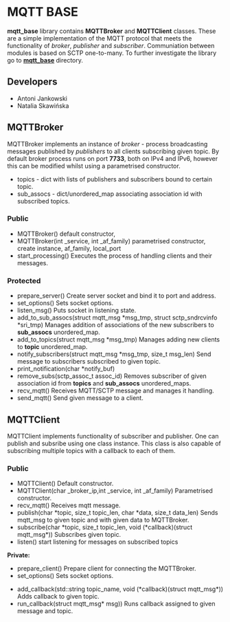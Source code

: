 # MQTT BASE

**mqtt_base** library contains **MQTTBroker** and **MQTTClient** classes. These are a simple implementation of the MQTT protocol that meets the functionality of *broker*, *publisher* and *subscriber*.
Communiation between modules is based on SCTP one-to-many. To further investigate the library go to [**mqtt_base**](mqtt_base) directory.

## Developers

* Antoni Jankowski
* Natalia Skawińska

## MQTTBroker

MQTTBroker implements an instance of *broker* - process broadcasting messages published by *publishers* to all clients subscribing given topic.
By default broker process runs on port **7733**, both on IPv4 and IPv6, however this can be modified whilst using a parametrised constructor.

* topics - dict with lists of publishers and subscribers bound to certain topic.
* sub_assocs - dict/unordered_map associating association id with subscribed topics.

### Public
+ MQTTBroker()
	default constructor,
+ MQTTBroker(int \_service, int \_af_family)
	parametrised constructor, create instance, af_family, local_port
+ start_processing()
	Executes the process of handling clients and their messages.

### Protected
+ prepare\_server() 
	Create server socket and bind it to port and address.
+ set\_options()
	Sets socket options.
+ listen_msg()
	Puts socket in listening state.
+ add_to_sub_assocs(struct mqtt_msg \*msg_tmp, struct sctp_sndrcvinfo \*sri_tmp) 
	Manages addition of associations of the new subscribers to **sub\_assocs** unordered\_map.
+ add\_to\_topics(struct mqtt_msg \*msg_tmp)
	Manages adding new clients to **topic** unordered_map.
+ notify_subscribers(struct mqtt_msg \*msg_tmp, size_t msg_len) 
	Send message to subscribers subscribed to given topic.
+ print_notification(char \*notify_buf)
+ remove_subs(sctp_assoc_t assoc_id)
	Removes subscriber of given association id from **topics** and **sub_assocs** unordered_maps.
+ recv_mqtt() 
	Receives MQTT/SCTP message and manages it handling.
+ send_mqtt()
	Send given message to a client.


## MQTTClient

MQTTClient implements functionality of subscriber and publisher. One can publish and subsribe using one class instance.
This class is also capable of subscribing multiple topics with a callback to each of them.

### Public

+ MQTTClient()
	Default constructor.
+ MQTTClient(char \_broker_ip,int \_service, int \_af_family) 
	Parametrised constructor.
+ recv_mqtt()
	Receives mqtt message.
+ publish(char \*topic, size_t topic_len, char \*data, size_t data_len)
	Sends mqtt_msg to given topic and with given data to MQTTBroker.
+ subscribe(char \*topic, size_t topic_len, void (\*callback)(struct mqtt_msg\*)) 
	Subscribes given topic.
+ listen()
	start listening for messages on subscribed topics

**Private:**

- prepare_client() 
	Prepare client for connecting the MQTTBroker.
- set_options()
	Sets socket options.
+ add_callback(std::string topic_name, void (\*callback)(struct mqtt_msg\*))
	Adds callback to given topic.
+ run_callback(struct mqtt_msg\* msg))
	Runs callback assigned to given message and topic.

